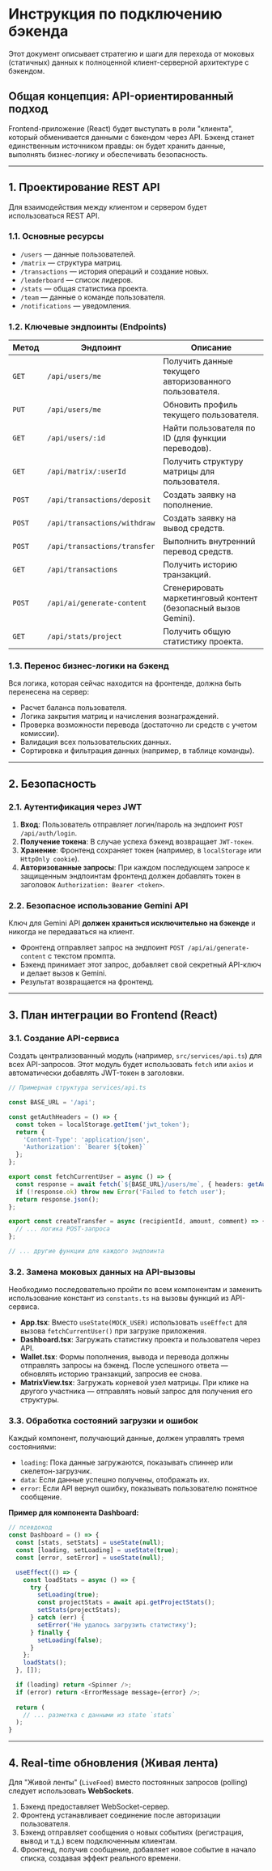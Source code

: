 # Инструкция по подключению бэкенда

Этот документ описывает стратегию и шаги для перехода от моковых (статичных) данных к полноценной клиент-серверной архитектуре с бэкендом.

## Общая концепция: API-ориентированный подход

Frontend-приложение (React) будет выступать в роли "клиента", который обменивается данными с бэкендом через API. Бэкенд станет единственным источником правды: он будет хранить данные, выполнять бизнес-логику и обеспечивать безопасность.

---

## 1. Проектирование REST API

Для взаимодействия между клиентом и сервером будет использоваться REST API.

### 1.1. Основные ресурсы

- `/users` — данные пользователей.
- `/matrix` — структура матриц.
- `/transactions` — история операций и создание новых.
- `/leaderboard` — список лидеров.
- `/stats` — общая статистика проекта.
- `/team` — данные о команде пользователя.
- `/notifications` — уведомления.

### 1.2. Ключевые эндпоинты (Endpoints)

| Метод | Эндпоинт                        | Описание                                               |
|-------|---------------------------------|--------------------------------------------------------|
| `GET`   | `/api/users/me`                 | Получить данные текущего авторизованного пользователя. |
| `PUT`   | `/api/users/me`                 | Обновить профиль текущего пользователя.                |
| `GET`   | `/api/users/:id`                | Найти пользователя по ID (для функции переводов).      |
| `GET`   | `/api/matrix/:userId`           | Получить структуру матрицы для пользователя.           |
| `POST`  | `/api/transactions/deposit`     | Создать заявку на пополнение.                          |
| `POST`  | `/api/transactions/withdraw`    | Создать заявку на вывод средств.                       |
| `POST`  | `/api/transactions/transfer`    | Выполнить внутренний перевод средств.                  |
| `GET`   | `/api/transactions`             | Получить историю транзакций.                           |
| `POST`  | `/api/ai/generate-content`      | Сгенерировать маркетинговый контент (безопасный вызов Gemini). |
| `GET`   | `/api/stats/project`            | Получить общую статистику проекта.                     |

### 1.3. Перенос бизнес-логики на бэкенд

Вся логика, которая сейчас находится на фронтенде, должна быть перенесена на сервер:
- Расчет баланса пользователя.
- Логика закрытия матриц и начисления вознаграждений.
- Проверка возможности перевода (достаточно ли средств с учетом комиссии).
- Валидация всех пользовательских данных.
- Сортировка и фильтрация данных (например, в таблице команды).

---

## 2. Безопасность

### 2.1. Аутентификация через JWT

1.  **Вход**: Пользователь отправляет логин/пароль на эндпоинт `POST /api/auth/login`.
2.  **Получение токена**: В случае успеха бэкенд возвращает `JWT-токен`.
3.  **Хранение**: Фронтенд сохраняет токен (например, в `localStorage` или `HttpOnly cookie`).
4.  **Авторизованные запросы**: При каждом последующем запросе к защищенным эндпоинтам фронтенд должен добавлять токен в заголовок `Authorization: Bearer <token>`.

### 2.2. Безопасное использование Gemini API

Ключ для Gemini API **должен храниться исключительно на бэкенде** и никогда не передаваться на клиент.
- Фронтенд отправляет запрос на эндпоинт `POST /api/ai/generate-content` с текстом промпта.
- Бэкенд принимает этот запрос, добавляет свой секретный API-ключ и делает вызов к Gemini.
- Результат возвращается на фронтенд.

---

## 3. План интеграции во Frontend (React)

### 3.1. Создание API-сервиса

Создать централизованный модуль (например, `src/services/api.ts`) для всех API-запросов. Этот модуль будет использовать `fetch` или `axios` и автоматически добавлять JWT-токен в заголовки.

```typescript
// Примерная структура services/api.ts

const BASE_URL = '/api';

const getAuthHeaders = () => {
  const token = localStorage.getItem('jwt_token');
  return {
    'Content-Type': 'application/json',
    'Authorization': `Bearer ${token}`
  };
};

export const fetchCurrentUser = async () => {
  const response = await fetch(`${BASE_URL}/users/me`, { headers: getAuthHeaders() });
  if (!response.ok) throw new Error('Failed to fetch user');
  return response.json();
};

export const createTransfer = async (recipientId, amount, comment) => {
  // ... логика POST-запроса
};

// ... другие функции для каждого эндпоинта
```

### 3.2. Замена моковых данных на API-вызовы

Необходимо последовательно пройти по всем компонентам и заменить использование констант из `constants.ts` на вызовы функций из API-сервиса.

- **App.tsx**: Вместо `useState(MOCK_USER)` использовать `useEffect` для вызова `fetchCurrentUser()` при загрузке приложения.
- **Dashboard.tsx**: Загружать статистику проекта и пользователя через API.
- **Wallet.tsx**: Формы пополнения, вывода и перевода должны отправлять запросы на бэкенд. После успешного ответа — обновлять историю транзакций, запросив ее снова.
- **MatrixView.tsx**: Загружать корневой узел матрицы. При клике на другого участника — отправлять новый запрос для получения его структуры.

### 3.3. Обработка состояний загрузки и ошибок

Каждый компонент, получающий данные, должен управлять тремя состояниями:
- `loading`: Пока данные загружаются, показывать спиннер или скелетон-загрузчик.
- `data`: Если данные успешно получены, отображать их.
- `error`: Если API вернул ошибку, показывать пользователю понятное сообщение.

**Пример для компонента Dashboard:**
```typescript
// псевдокод
const Dashboard = () => {
  const [stats, setStats] = useState(null);
  const [loading, setLoading] = useState(true);
  const [error, setError] = useState(null);

  useEffect(() => {
    const loadStats = async () => {
      try {
        setLoading(true);
        const projectStats = await api.getProjectStats();
        setStats(projectStats);
      } catch (err) {
        setError('Не удалось загрузить статистику');
      } finally {
        setLoading(false);
      }
    };
    loadStats();
  }, []);

  if (loading) return <Spinner />;
  if (error) return <ErrorMessage message={error} />;
  
  return (
    // ... разметка с данными из state `stats`
  );
}
```

---

## 4. Real-time обновления (Живая лента)

Для "Живой ленты" (`LiveFeed`) вместо постоянных запросов (polling) следует использовать **WebSockets**.
1.  Бэкенд предоставляет WebSocket-сервер.
2.  Фронтенд устанавливает соединение после авторизации пользователя.
3.  Бэкенд отправляет сообщения о новых событиях (регистрация, вывод и т.д.) всем подключенным клиентам.
4.  Фронтенд, получив сообщение, добавляет новое событие в начало списка, создавая эффект реального времени.
